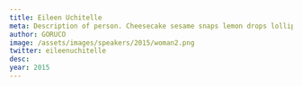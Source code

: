 ```yaml
---
title: Eileen Uchitelle
meta: Description of person. Cheesecake sesame snaps lemon drops lollipop chocolate pudding gummi bears. 
author: GORUCO
image: /assets/images/speakers/2015/woman2.png
twitter: eileenuchitelle
desc: 
year: 2015
---
```

